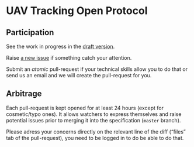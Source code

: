 # UAV Tracking Open Protocol

## Participation

See the work in progress in the [draft version](https://github.com/UAVTracking/UAVTrackingProtocol/blob/master/draft/README.md).

Raise [a new issue](https://github.com/UAVTracking/UAVTrackingProtocol/issues/new) if something catch your attention.

Submit an *atomic* pull-request if your technical skills allow you to do that or send us an email and we will create the pull-request for you.


## Arbitrage

Each pull-request is kept opened for at least 24 hours (except for cosmetic/typo ones). It allows watchers to express themselves and raise potential issues prior to merging it into the specification (`master` branch).

Please adress your concerns directly on the relevant line of the diff (“files” tab of the pull-request), you need to be logged in to do be able to do that.
